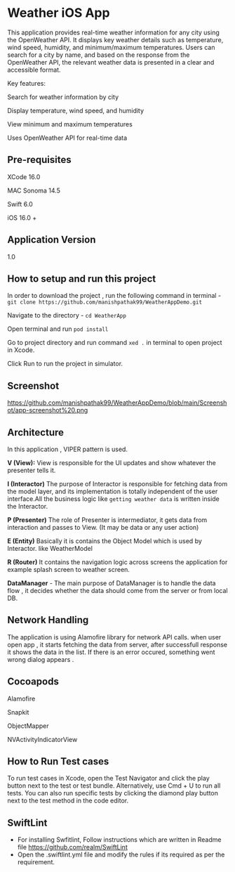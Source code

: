 # Weather iOS App
This application provides real-time weather information for any city using the OpenWeather API. It displays key weather details such as temperature, wind speed, humidity, and minimum/maximum temperatures. Users can search for a city by name, and based on the response from the OpenWeather API, the relevant weather data is presented in a clear and accessible format.

Key features:

Search for weather information by city

Display temperature, wind speed, and humidity

View minimum and maximum temperatures

Uses OpenWeather API for real-time data

## Pre-requisites
XCode 16.0

MAC Sonoma 14.5

Swift 6.0

iOS 16.0 +

## Application Version 
1.0


## How to setup and run this project

In order to download the project , run the following command in terminal - 
`git clone https://github.com/manishpathak99/WeatherAppDemo.git`

Navigate to the directory - `cd WeatherApp`

Open terminal and run  `pod install`

Go to project directory and run command `xed .` in terminal to open project in Xcode. 

Click Run to run the project in simulator.

## Screenshot 
https://github.com/manishpathak99/WeatherAppDemo/blob/main/Screenshot/app-screenshot%20.png

## Architecture 
 In this application , VIPER pattern is used.
 
**V (View):**
View is responsible for the UI updates and show whatever the presenter tells it.

**I (Interactor)** The purpose of Interactor is responsible for fetching data from the model layer, and its implementation is totally independent of the user interface.All the business logic like `getting weather data` is written inside the Interactor.

**P (Presenter)** The role of Presenter is intermediator, it gets data from interaction and passes to View. (It may be data or any user action)

**E (Entity)**  Basically it is contains the Object Model which is used by Interactor. like WeatherModel

**R (Router)** It contains the navigation logic across screens the application for example splash screen to weather screen. 

**DataManager** - The main purpose of DataManager is to handle the data flow , it decides whether the data should come from the server or from local DB. 


## Network Handling
The application is using Alamofire library for network API calls. when user open app , it starts fetching the data from server, after successfull response it shows the data in the list. If there is an error occured, something went wrong dialog appears . 

## Cocoapods
Alamofire

Snapkit
  
ObjectMapper

NVActivityIndicatorView

## How to Run Test cases 
To run test cases in Xcode, open the Test Navigator and click the play button next to the test or test bundle. Alternatively, use Cmd + U to run all tests. You can also run specific tests by clicking the diamond play button next to the test method in the code editor.


## SwiftLint 
- For installing Swfitlint, Follow instructions which are written in Readme file  https://github.com/realm/SwiftLint
- Open the .swiftlint.yml file and modify the rules if its required as per the requirement.

